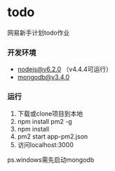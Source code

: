 # todo
网易新手计划todo作业

### 开发环境
* nodejs@v6.2.0 （v4.4.4可运行）
* mongodb@v3.4.0

### 运行
1. 下载或clone项目到本地
2. npm install pm2 -g
3. npm install
4. pm2 start app-pm2.json
5. 访问localhost:3000

ps.windows需先启动mongodb
